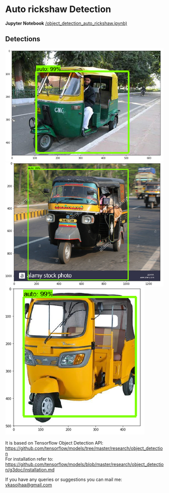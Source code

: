 # Auto rickshaw Detection

<b>Jupyter Notebook</b> [/object_detection_auto_rickshaw.ipynb)](/object_detection_auto_rickshaw.ipynb)</br>
## Detections
<p id="img_cont">
	<img src="/screenshot/auto2.PNG">
	<img src="/screenshot/auto1.PNG">
	<img src="/screenshot/auto3.PNG">
</p>

It is based on Tensorflow Object Detection API: https://github.com/tensorflow/models/tree/master/research/object_detection<br>
For installation refer to: https://github.com/tensorflow/models/blob/master/research/object_detection/g3doc/installation.md

If you have any queries or suggestions you can mail me: vkasojhaa@gmail.com
